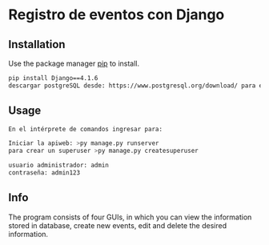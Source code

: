 # Registro de eventos con Django


## Installation

Use the package manager [pip](https://pip.pypa.io/en/stable/) to install.

```bash
pip install Django==4.1.6
descargar postgreSQL desde: https://www.postgresql.org/download/ para el manejo de la base de datos.
```

## Usage

```bash
En el intérprete de comandos ingresar para:

Iniciar la apiweb: >py manage.py runserver
para crear un superuser >py manage.py createsuperuser

usuario administrador: admin
contraseña: admin123


```

## Info

The program consists of four GUIs, in which you can view the information stored in database, create new events, edit and delete the desired information.

